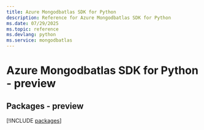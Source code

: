 ```yaml
---
title: Azure Mongodbatlas SDK for Python
description: Reference for Azure Mongodbatlas SDK for Python
ms.date: 07/29/2025
ms.topic: reference
ms.devlang: python
ms.service: mongodbatlas
---
```

# Azure Mongodbatlas SDK for Python - preview
## Packages - preview
[!INCLUDE [packages](mongodbatlas-index.md)]